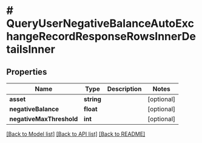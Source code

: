 # # QueryUserNegativeBalanceAutoExchangeRecordResponseRowsInnerDetailsInner

## Properties

Name | Type | Description | Notes
------------ | ------------- | ------------- | -------------
**asset** | **string** |  | [optional]
**negativeBalance** | **float** |  | [optional]
**negativeMaxThreshold** | **int** |  | [optional]

[[Back to Model list]](../../README.md#models) [[Back to API list]](../../README.md#endpoints) [[Back to README]](../../README.md)
